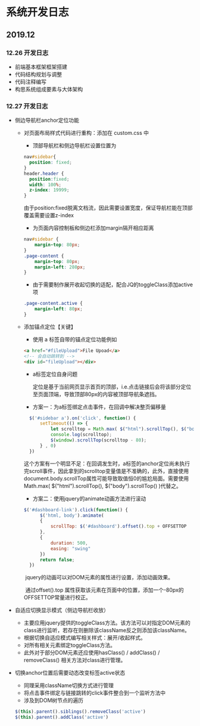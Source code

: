 # 系统开发日志

## 2019.12

### 12.26 开发日志

- 前端基本框架框架搭建
- 代码结构规划与调整
- 代码注释编写
- 构思系统组成要素与大体架构

### 12.27 开发日志

- 侧边导航栏anchor定位功能

  - 对页面布局样式代码进行重构：添加在 custom.css 中

    - 顶部导航栏和侧边导航栏设置位置为

    ```css
    nav#sidebar{
      position: fixed;
    }
    header.header {
      position:fixed;
      width: 100%;
      z-index: 19999;
    }
    ```

    ​		由于position:fixed脱离文档流，因此需要设置宽度，保证导航栏能在顶部覆盖需要设置z-index

    - 为页面内容控制板和侧边栏添加margin隔开相应距离

    ```css
    nav#sidebar {
    	margin-top: 80px;
    }
    .page-content {
    	margin-top: 80px;
    	margin-left: 280px;
    }
    ```

    - 由于需要制作展开收起切换的适配，配合JQ的toggleClass添加active项

    ```css
    .page-content.active {
    	margin-left: 80px;
    }
    ```

  - 添加锚点定位【关键】

    - 使用 a 标签自带的锚点定位功能例如

    ```html
    <a href="#fileUpload">File Upoad</a>
    <!-- 会自动跳转到 -->
    <div id="fileUpload"></div>
    ```

    - a标签定位自身问题

      定位是基于当前网页显示首页的顶部，i.e.点击链接后会将该部分定位至页面顶端，导致顶部80px的内容被顶部导航条遮挡。

    - 方案一：为a标签绑定点击事件，在回调中解决整页偏移量

    ```javascript
      $('#sidebar a').on('click', function() {
          setTimeout(() => {
              let scrolltop = Math.max( $("html").scrollTop(), $("body").scrollTop() );
              console.log(scrolltop);
              $(window).scrollTop(scrolltop - 80);
          } , 0)
      })
    ```

    ​		这个方案有一个明显不足：在回调发生时，a标签的anchor定位尚未执行完scroll事件，因此拿到的scrolltop变量值是不准确的，此外，直接使用document.body.scrollTop属性可能导致取值恒0的尴尬局面。需要使用Math.max( \$("html").scrollTop(), $("body").scrollTop() )代替之。

    - 方案二：使用jquery的animate动画方法进行滚动

    ```javascript
    $('#dashboard-link').click(function() {
          $('html, body').animate(
          {
              scrollTop: $('#dashboard').offset().top + OFFSETTOP
          },
          {
              duration: 500,
              easing: "swing"
          })
          return false;
      })
    ```

    ​		jquery的动画可以对DOM元素的属性进行设置，添加动画效果。

    ​		通过offset().top 属性获取该元素在页面中的位置，添加一个-80px的OFFSETTOP常量进行校正。

- 自适应切换显示模式（侧边导航栏收放）

  - 主要应用jquery提供的toggleClass方法。该方法可以对指定DOM元素的class进行监听，若存在则删除该className反之则添加该className。
  - 根据切换自适应模式编写相关样式：展开/收起样式。
  - 对所有相关元素绑定toggleClass方法。
  - 此外对于部分DOM元素还应使用hasClass() / addClass() / removeClass() 相关方法对class进行管理。

- 切换anchor位置后需要动态改变标签active状态

  - 同理采用className切换方式进行管理
  - 将点击事件绑定与链接跳转的click事件整合到一个监听方法中
  - 涉及到DOM树节点的遍历

  ```javascript
  $(this).parent().siblings().removeClass('active')
  $(this).parent().addClass('active')
  ```

  























